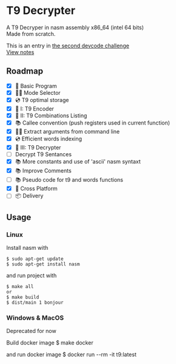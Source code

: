 # T9 Decrypter
A T9 Decryper in nasm assembly x86_64 (intel 64 bits)<br>
Made from scratch.

This is an entry in [the second devcode challenge](docs/challenge.pdf)<br>
[View notes](docs/notes.md)

## Roadmap

- [x] 🧱 Basic Program
- [x] 🙋‍♂️ Mode Selector
- [x] 💿 T9 optimal storage
- [x] 🎉 I: T9 Encoder
- [x] 🎉 II: T9 Combinations Listing
- [x] 📚 Callee convention (push registers used in current function)
- [x] 🙋‍♂️ Extract arguments from command line
- [x] 💿 Efficient words indexing
- [x] 🎉 III: T9 Decrypter
- [ ] Decrypt T9 Sentances
- [x] 📚 More constants and use of 'ascii' nasm syntaxt
- [x] 📚 Improve Comments
- [ ] 📚 Pseudo code for t9 and words functions
- [x] 🧱 Cross Platform
- [ ] 📦 Delivery

## Usage

### Linux
Install nasm with

    $ sudo apt-get update
    $ sudo apt-get install nasm

and run project with

    $ make all
    or
    $ make build
    $ dist/main 1 bonjour

### Windows & MacOS

Deprecated for now

Build docker image
    $ make docker

and run docker image
    $ docker run --rm -it t9:latest
